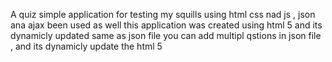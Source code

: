 A quiz simple application for testing my squills using html css nad js , json ana ajax been used as well
this application was created using html 5 and its dynamicly updated same as json file
you can add multipl qstions in json file , and its dynamicly update the html 5 
